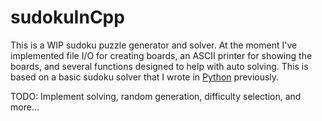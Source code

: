 # sudokuInCpp

This is a WIP sudoku puzzle generator and solver. At the moment I've implemented file I/O for creating boards, an ASCII printer for showing the boards, and several functions designed to help with auto solving. This is based on a basic sudoku solver that I wrote in [Python](https://github.com/CameronDennis/sudokuInPy) previously.

TODO: Implement solving, random generation, difficulty selection, and more...
